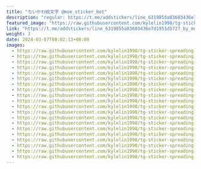 ```yaml
---
title: "ちいかわ絵文字 @moe_sticker_bot"
description: "regular: https://t.me/addstickers/line_6319855a83603436e7d1951d5727_by_moe_sticker_bot"
featured_image: "https://raw.githubusercontent.com/kylelin1998/tg-sticker-spreading-worldwide-images/main/img/3b8e19a4-473c-4dd2-80f3-34a6c3ad733e.jpg"
link: "https://t.me/addstickers/line_6319855a83603436e7d1951d5727_by_moe_sticker_bot"
weight: 3
date: 2024-03-07T08:02:13+08:00
images:
  - https://raw.githubusercontent.com/kylelin1998/tg-sticker-spreading-worldwide-images/main/img/3b8e19a4-473c-4dd2-80f3-34a6c3ad733e.jpg
  - https://raw.githubusercontent.com/kylelin1998/tg-sticker-spreading-worldwide-images/main/img/43298fad-df42-4bc8-99ec-f79f1f965b8c.jpg
  - https://raw.githubusercontent.com/kylelin1998/tg-sticker-spreading-worldwide-images/main/img/59970a57-7c68-4dee-8e91-cbc910ddadce.jpg
  - https://raw.githubusercontent.com/kylelin1998/tg-sticker-spreading-worldwide-images/main/img/7e262815-31dd-4f84-99ef-5d9930ee10fa.jpg
  - https://raw.githubusercontent.com/kylelin1998/tg-sticker-spreading-worldwide-images/main/img/9aa38542-7b62-4e41-aaa9-b55aff098244.jpg
  - https://raw.githubusercontent.com/kylelin1998/tg-sticker-spreading-worldwide-images/main/img/a0f93581-b25a-40d1-8fc1-7f109d1b2dba.jpg
  - https://raw.githubusercontent.com/kylelin1998/tg-sticker-spreading-worldwide-images/main/img/91c94aa8-052e-40e2-b21c-1083e866700f.jpg
  - https://raw.githubusercontent.com/kylelin1998/tg-sticker-spreading-worldwide-images/main/img/651c103f-6f3d-44a2-a947-6f234b76c5c9.jpg
  - https://raw.githubusercontent.com/kylelin1998/tg-sticker-spreading-worldwide-images/main/img/5dcc3479-d6eb-4ffe-8cca-301e9270ae5a.jpg
  - https://raw.githubusercontent.com/kylelin1998/tg-sticker-spreading-worldwide-images/main/img/39bbc981-0139-4081-94f7-24114a20f5d6.jpg
  - https://raw.githubusercontent.com/kylelin1998/tg-sticker-spreading-worldwide-images/main/img/a96626a0-09fd-44eb-a413-d15f23ecd3c0.jpg
  - https://raw.githubusercontent.com/kylelin1998/tg-sticker-spreading-worldwide-images/main/img/25935754-0b82-4d43-859e-ea6b95bd0b63.jpg
  - https://raw.githubusercontent.com/kylelin1998/tg-sticker-spreading-worldwide-images/main/img/a56698ca-ba6e-4ff7-8808-c123c3211cc7.jpg
  - https://raw.githubusercontent.com/kylelin1998/tg-sticker-spreading-worldwide-images/main/img/838ea013-b253-41e3-9d09-e56acffcd9ab.jpg
  - https://raw.githubusercontent.com/kylelin1998/tg-sticker-spreading-worldwide-images/main/img/d53c5e7d-5689-4e39-9d35-06281acf4ba8.jpg
  - https://raw.githubusercontent.com/kylelin1998/tg-sticker-spreading-worldwide-images/main/img/60e1014e-c90a-409a-8687-79a8e05c8b13.jpg
  - https://raw.githubusercontent.com/kylelin1998/tg-sticker-spreading-worldwide-images/main/img/b375ff0f-88f4-48e7-b7c1-746f4945c877.jpg
  - https://raw.githubusercontent.com/kylelin1998/tg-sticker-spreading-worldwide-images/main/img/b9b44a0e-94bd-493c-9803-14be7cfe7b82.jpg
  - https://raw.githubusercontent.com/kylelin1998/tg-sticker-spreading-worldwide-images/main/img/d5534b5b-4d6f-4aae-96f4-6b1277e4aebe.jpg
  - https://raw.githubusercontent.com/kylelin1998/tg-sticker-spreading-worldwide-images/main/img/2a0099f9-344e-4306-803f-3abdbee2e6c4.jpg
---
```

